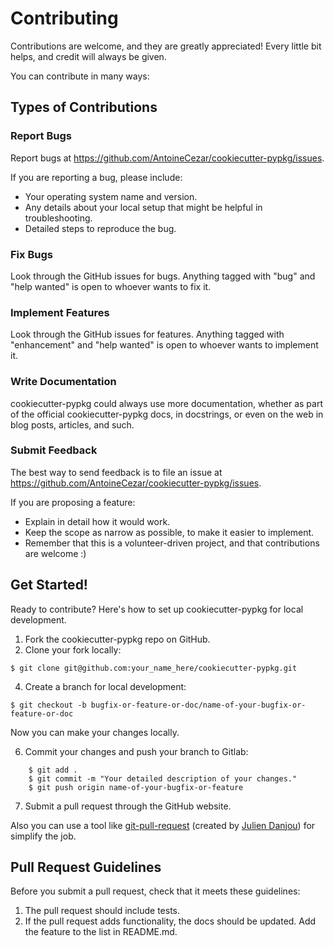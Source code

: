 # Contributing

Contributions are welcome, and they are greatly appreciated! Every
little bit helps, and credit will always be given.

You can contribute in many ways:

## Types of Contributions

### Report Bugs

Report bugs at https://github.com/AntoineCezar/cookiecutter-pypkg/issues.

If you are reporting a bug, please include:

* Your operating system name and version.
* Any details about your local setup that might be helpful in troubleshooting.
* Detailed steps to reproduce the bug.

### Fix Bugs

Look through the GitHub issues for bugs. Anything tagged with "bug"
and "help wanted" is open to whoever wants to fix it.

### Implement Features

Look through the GitHub issues for features. Anything tagged with "enhancement"
and "help wanted" is open to whoever wants to implement it.

### Write Documentation

cookiecutter-pypkg could always use more documentation, whether as part of the
official cookiecutter-pypkg docs, in docstrings, or even on the web in blog posts,
articles, and such.

### Submit Feedback

The best way to send feedback is to file an issue at https://github.com/AntoineCezar/cookiecutter-pypkg/issues.

If you are proposing a feature:

* Explain in detail how it would work.
* Keep the scope as narrow as possible, to make it easier to implement.
* Remember that this is a volunteer-driven project, and that contributions
  are welcome :)

## Get Started!

Ready to contribute? Here's how to set up cookiecutter-pypkg for local development.

1. Fork the cookiecutter-pypkg repo on GitHub.
2. Clone your fork locally:
```shell
$ git clone git@github.com:your_name_here/cookiecutter-pypkg.git
```

4. Create a branch for local development:
```shell
$ git checkout -b bugfix-or-feature-or-doc/name-of-your-bugfix-or-feature-or-doc
```

   Now you can make your changes locally.

6. Commit your changes and push your branch to Gitlab:
```shell
    $ git add .
    $ git commit -m "Your detailed description of your changes."
    $ git push origin name-of-your-bugfix-or-feature
```

7. Submit a pull request through the GitHub website.

Also you can use a tool like [git-pull-request](https://github.com/jd/git-pull-request) 
(created by [Julien Danjou](https://julien.danjou.info/blog/2017/git-pull-request-command-line-tool)) for simplify the job.

## Pull Request Guidelines

Before you submit a pull request, check that it meets these guidelines:

1. The pull request should include tests.
2. If the pull request adds functionality, the docs should be updated. Add the
   feature to the list in README.md.
